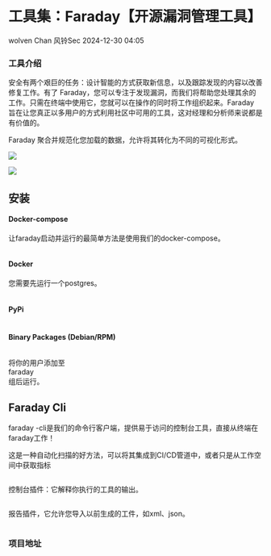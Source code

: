 #  工具集：Faraday【开源漏洞管理工具】   
wolven Chan  风铃Sec   2024-12-30 04:05  
  
### 工具介绍  
  
安全有两个艰巨的任务：设计智能的方式获取新信息，以及跟踪发现的内容以改善修复工作。有了 Faraday，您可以专注于发现漏洞，而我们将帮助您处理其余的工作。只需在终端中使用它，您就可以在操作的同时将工作组织起来。Faraday 旨在让您真正以多用户的方式利用社区中可用的工具，这对经理和分析师来说都是有价值的。  
  
Faraday 聚合并规范化您加载的数据，允许将其转化为不同的可视化形式。  
  
![](https://mmbiz.qpic.cn/mmbiz_png/qGTEdaLg0HkFJHcFCYExrG6ZTOvRWNbic3tBLzK3fSIqdm7IiaI9KOyMMZsxmERrt0Fmd4IalVkBhf7rsNC3Nyaw/640?wx_fmt=png&from=appmsg "")  
  
![](https://mmbiz.qpic.cn/mmbiz_png/qGTEdaLg0HkFJHcFCYExrG6ZTOvRWNbicGXLmj6VaAVnlea9DRLJIU3PJ9Y3RKKC7ck2hUF7kIpmW9ZBNFibACuQ/640?wx_fmt=png&from=appmsg "")  
  
## 安装  
#### Docker-compose  
  
让faraday启动并运行的最简单方法是使用我们的docker-compose。  
```
```  
#### Docker  
  
您需要先运行一个postgres。  
```
```  
#### PyPi  
```
```  
#### Binary Packages (Debian/RPM)  
```
```  
  
将你的用户添加至   
faraday  
组后运行。  
## Faraday Cli  
  
faraday -cli是我们的命令行客户端，提供易于访问的控制台工具，直接从终端在faraday工作！  
  
这是一种自动化扫描的好方法，可以将其集成到CI/CD管道中，或者只是从工作空间中获取指标  
```
```  
  
控制台插件：它解释你执行的工具的输出。  
```
```  
  
报告插件，它允许您导入以前生成的工件，如xml、json。  
```
```  
### 项目地址  
```
```  
  
